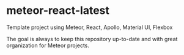 # meteor-react-latest

Template project using Meteor, React, Apollo, Material UI, Flexbox

The goal is always to keep this repository up-to-date and with great organization for Meteor projects.